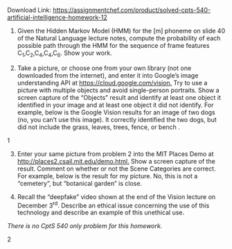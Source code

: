 Download Link: https://assignmentchef.com/product/solved-cpts-540-artificial-intelligence-homework-12
<br>



<ol>

 <li>Given the Hidden Markov Model (HMM) for the [m] phoneme on slide 40 of the Natural Language lecture notes, compute the probability of each possible path through the HMM for the sequence of frame features C<sub>1</sub>,C<sub>2</sub>,C<sub>4</sub>,C<sub>4</sub>,C<sub>6</sub>. Show your work.</li>

</ol>




<ol start="2">

 <li>Take a picture, or choose one from your own library (not one downloaded from the internet), and enter it into Google’s image understanding API at <a href="https://cloud.google.com/vision">https://cloud.google.com/vision</a><a href="https://cloud.google.com/vision">.</a> Try to use a picture with multiple objects and avoid single-person portraits. Show a screen capture of the “Objects” result and identify at least one object it identified in your image and at least one object it did not identify. For example, below is the Google Vision results for an image of two dogs (no, you can’t use this image). It correctly identified the two dogs, but did not include the grass, leaves, trees, fence, or bench .</li>

</ol>




1

<ol start="3">

 <li>Enter your same picture from problem 2 into the MIT Places Demo at <a href="http://places2.csail.mit.edu/demo.html">http://places2.csail.mit.edu/demo.html</a><a href="http://places2.csail.mit.edu/demo.html">.</a> Show a screen capture of the result. Comment on whether or not the Scene Categories are correct. For example, below is the result for my picture. No, this is not a “cemetery”, but “botanical garden” is close.</li>

</ol>










<ol start="4">

 <li>Recall the “deepfake” video shown at the end of the Vision lecture on December 3<sup>rd</sup>. Describe an ethical issue concerning the use of this technology and describe an example of this unethical use.</li>

</ol>




<em> </em>

<em> </em>

<em> </em>

<em> </em>

<em> </em>

<em>There is no CptS 540 only problem for this homework. </em>




2